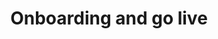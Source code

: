 ---
title: 'Onboarding and go live'
breadcrumb_title: 'Onboarding and go live'
meta_title: "Onboarding and go live - MultiSafepay Docs"
read_more: "."
logo: '/svgs/Getting started.svg'
url: "/account/onboarding-golive/"
layout: "faqplugins"
weight: 30
short_description: "Sign up for a live account and provide screening information."
---